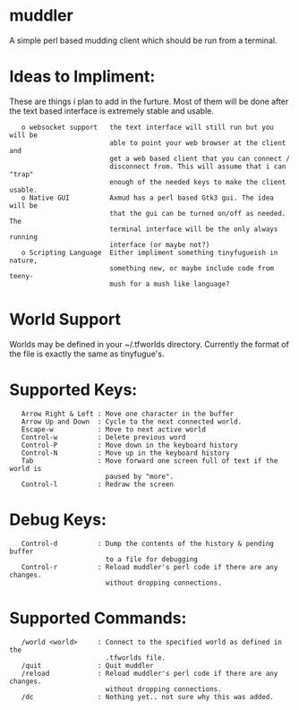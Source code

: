 # muddler

   A simple perl based mudding client which should be run from a terminal.

# Ideas to Impliment:
These are things i plan to add in the furture. Most of them will be done
after the text based interface is extremely stable and usable.


```
   o websocket support   the text interface will still run but you will be
                         able to point your web browser at the client and
                         get a web based client that you can connect /
                         disconnect from. This will assume that i can "trap"
                         enough of the needed keys to make the client usable.
   o Native GUI          Axmud has a perl based Gtk3 gui. The idea will be
                         that the gui can be turned on/off as needed. The
                         terminal interface will be the only always running
                         interface (or maybe not?)
   o Scripting Language  Either impliment something tinyfugueish in nature,
                         something new, or maybe include code from teeny-
                         mush for a mush like language?
```
# World Support
   Worlds may be defined in your ~/.tfworlds directory. Currently the
format of the file is exactly the same as tinyfugue's.
# Supported Keys:
```
   Arrow Right & Left : Move one character in the buffer
   Arrow Up and Down  : Cycle to the next connected world.
   Escape-w           : Move to next active world
   Control-w          : Delete previous word
   Control-P          : Move down in the keyboard history
   Control-N          : Move up in the keyboard history
   Tab                : Move forward one screen full of text if the world is
                        paused by "more".
   Control-l          : Redraw the screen
```
# Debug Keys:
```
   Control-d          : Dump the contents of the history & pending buffer
                        to a file for debugging
   Control-r          : Reload muddler's perl code if there are any changes.
                        without dropping connections.

```
# Supported Commands:
```
   /world <world>     : Connect to the specified world as defined in the
                        .tfworlds file.
   /quit              : Quit muddler
   /reload            : Reload muddler's perl code if there are any changes.
                        without dropping connections.
   /dc                : Nothing yet.. not sure why this was added.
```
